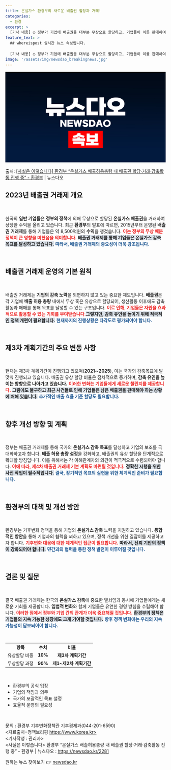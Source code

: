 ```yaml
---
title: 온실가스 환경부의 새로운 배출권 할당과 거래!
categories:
  - 환경
excerpt: >
  [기사 내용] ○ 정부가 기업에 배출권을 대부분 무상으로 할당하고, 기업들이 이를 판매하여 약 8,500억원…
feature_text: >
  ## whereispost 실시간 뉴스 속보입니다.

  [기사 내용] ○ 정부가 기업에 배출권을 대부분 무상으로 할당하고, 기업들이 이를 판매하여 약 8,500억원…
image: '/assets/img/newsdao_breakingnews.jpg'
---
```


![뉴스다오 속보](/assets/img/newsdao_breakingnews.jpg)

<p>출처: <a href="https://newsdao.kr/2281" rel="dofollow">[사실은 이렇습니다] 환경부 “온실가스 배출허용총량 내 배출권 할당·거래·감축활동 진행 중” - 환경부</a> | 뉴스다오</p>

<h2 data-ke-size="size26">2023년 배출권 거래제 개요</h2>

<p data-ke-size="size16">&nbsp;</p>

한국의 <b>일반 기업들</b>은 <b>정부의 정책</b>에 의해 무상으로 할당된 <b>온실가스 배출권</b>을 거래하여 상당한 수익을 올리고 있습니다. 최근 <b>환경부</b>의 발표에 따르면, 2015년부터 운영된 <b>배출권 거래제</b>를 통해 기업들은 약 8,500억원의 <b>수익</b>을 챙겼습니다. <b><span style="color: #ee2323;">이는 정부의 무상 배분 정책이 큰 영향을 미쳤음을 의미합니다.</span></b> <b><span style="background-color: #21538527;">배출권 거래제를 통해 기업들은 온실가스 감축 목표를 달성하고 있습니다.</span></b> <b><span style="color: #1a5490;">따라서, 배출권 거래제의 중요성이 더욱 강조됩니다.</span></b>

<p data-ke-size="size16">&nbsp;</p>

<h2 data-ke-size="size26">배출권 거래제 운영의 기본 원칙</h2>

<p data-ke-size="size16">&nbsp;</p>

배출권 거래제는 <b>기업의 감축 노력</b>을 외면하지 않고 있는 중요한 제도입니다. <b>배출권</b>은 각 기업에 <b>배출 허용 총량</b> 내에서 무상 혹은 유상으로 할당되어, 생산활동 이후에도 감축활동과 매매를 통해 목표를 달성할 수 있는 구조입니다. <b><span style="color: #ee2323;">이로 인해, 기업들은 자원을 효과적으로 활용할 수 있는 기회를 부여받습니다.</span></b><b><span style="background-color: #21538527;">그렇지만, 감축 유인을 높이기 위해 적극적인 정책 개편이 필요합니다.</span></b> <b><span style="color: #1a5490;">현재까지의 진행상황은 다각도로 평가되어야 합니다.</span></b>

<p data-ke-size="size16">&nbsp;</p>

<h2 data-ke-size="size26">제3차 계획기간의 주요 변동 사항</h2>

<p data-ke-size="size16">&nbsp;</p>

현재는 제3차 계획기간이 진행되고 있으며(<b>2021∼2025</b>), 이는 국가의 감축목표에 발맞춰 진행되고 있습니다. 배출권 유상 할당 비율은 점차적으로 증가하며, <b>감축 유인을 높이는 방향으로 나아가고 있습니다.</b> <b><span style="color: #ee2323;">이러한 변화는 기업들에게 새로운 챌린지를 제공합니다.</span></b> <b><span style="background-color: #21538527;">그럼에도 불구하고 최근 사건들로 인해 기업들은 남은 배출권을 판매해야 하는 상황에 처해 있습니다.</span></b> <b><span style="color: #1a5490;">추가적인 배출 효율 기준 할당도 필요합니다.</span></b>

<p data-ke-size="size16">&nbsp;</p>

<h2 data-ke-size="size26">향후 개선 방향 및 계획</h2>

<p data-ke-size="size16">&nbsp;</p>

정부는 배출권 거래제를 통해 국가의 <b>온실가스 감축 목표</b>를 달성하고 기업의 보조를 극대화하고자 합니다. <b>배출 허용 총량 설정</b>을 강화하고, 배출권의 유상 할당을 단계적으로 확대할 방침입니다. 이를 위해서는 각 이해관계자의 의견이 적극적으로 수렴되어야 합니다. <b><span style="color: #ee2323;">이에 따라, 제4차 배출권 거래제 기본 계획도 마련될 것입니다.</span></b> <b><span style="background-color: #21538527;">정확한 시행을 위한 사전 작업이 필수적입니다.</span></b> <b><span style="color: #1a5490;">결국, 장기적인 목표의 실현을 위한 체계적인 준비가 필요합니다.</span></b>

<p data-ke-size="size16">&nbsp;</p>

<h2 data-ke-size="size26">환경부의 대책 및 개선 방안</h2>

<p data-ke-size="size16">&nbsp;</p>

환경부는 기후변화 정책을 통해 기업의 <b>온실가스 감축</b> 노력을 지원하고 있습니다. <b>통합적인 방안</b>을 통해 기업과의 협력을 꾀하고 있으며, 정책 개선을 위한 길잡이를 제공하고자 합니다. <b><span style="color: #ee2323;">기후변화 대응에 대한 체계적인 접근이 필요합니다.</span></b> <b><span style="background-color: #21538527;">따라서, 신뢰 기반의 정책이 강화되어야 합니다.</span></b> <b><span style="color: #1a5490;">민간과의 협력을 통한 정책 발전이 이루어질 것입니다.</span></b>

<p data-ke-size="size16">&nbsp;</p>

<h2 data-ke-size="size26">결론 및 질문</h2>

<p data-ke-size="size16">&nbsp;</p>

결국 배출권 거래제는 한국의 <b>온실가스 감축</b>에 중요한 열쇠임과 동시에 기업들에게는 새로운 기회를 제공합니다. <b>입법적 변화</b>와 함께 기업들은 유연한 경영 방침을 수립해야 합니다. <b><span style="color: #ee2323;">이러한 점에서 정부와 기업 간의 관계가 더욱 중요해질 것입니다.</span></b> <b><span style="background-color: #21538527;">환경부의 정책은 기업들의 지속 가능한 성장에도 크게 기여할 것입니다.</span></b> <b><span style="color: #1a5490;">향후 정책 변화에는 우리의 지속 가능성이 담보되어야 합니다.</span></b>

<p data-ke-size="size16">&nbsp;</p>

<table style="width: 100%; border-collapse: collapse;">
<tr>
<td style="text-align: center; height: 17px;"><b>항목</b></td>
<td style="text-align: center; height: 17px;"><b>수치</b></td>
<td style="text-align: center; height: 17px;"><b>비율</b></td>
</tr>
<tr>
<td style="text-align: center; height: 17px;">유상할당 비중</td>
<td style="text-align: center; height: 17px;"><b>10%</b></td>
<td style="text-align: center; height: 17px;"><b>제3차 계획기간</b></td>
</tr>
<tr>
<td style="text-align: center; height: 17px;">무상할당 과정</td>
<td style="text-align: center; height: 17px;"><b>90%</b></td>
<td style="text-align: center; height: 17px;"><b>제1~제2차 계획기간</b></td>
</tr>
</table>

<p data-ke-size="size16">&nbsp;</p>

<ul>
<li>환경부의 공식 입장</li>
<li>기업의 책임과 의무</li>
<li>국가의 포괄적인 목표 설정</li>
<li>효율적 운영의 필요성</li>
</ul>

<p data-ke-size="size16">&nbsp;</p>

문의 : 환경부 기후변화정책관 기후경제과(044-201-6590)  
<자료출처=정책브리핑 https://www.korea.kr>  
<기사작성 : 관리자>  
<사실은 이렇습니다> 환경부 “온실가스 배출허용총량 내 배출권 할당·거래·감축활동 진행 중” - 환경부 | 뉴스다오  : https://newsdao.kr/2281 

원하는 뉴스 찾아보기 👉 <a href="https://newsdao.kr" rel="dofollow">newsdao.kr</a>


